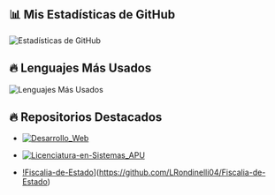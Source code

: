 ## 📊 Mis Estadísticas de GitHub
![Estadísticas de GitHub](https://github-readme-stats.vercel.app/api?username=LRondinelli04&show_icons=true&theme=dark&count_private=true&cache_seconds=1800)


## 🔥 Lenguajes Más Usados
![Lenguajes Más Usados](https://github-readme-stats.vercel.app/api/top-langs/?username=LRondinelli04&layout=compact&theme=dark)

## 🔥 Repositorios Destacados

- [![Desarrollo_Web](https://github-readme-stats.vercel.app/api/pin/?username=LRondinelli04&repo=Desarrollo_Web&theme=dark)](https://github.com/LRondinelli04/Desarrollo_Web)

- [![Licenciatura-en-Sistemas_APU](https://github-readme-stats.vercel.app/api/pin/?username=LRondinelli04&repo=Licenciatura-en-Sistemas_APU&theme=dark)](https://github.com/LRondinelli04/Licenciatura-en-Sistemas_APU)

- [!Fiscalia-de-Estado](https://github-readme-stats.vercel.app/api/pin/?username=LRondinelli04&repo=Fiscalia-de-Estado&theme=dark&title_color=ff5733&text_color=c9c9c9&bg_color=0d1117)](https://github.com/LRondinelli04/Fiscalia-de-Estado)






